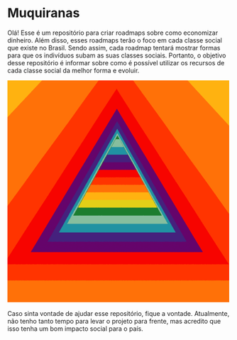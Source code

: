 # Muquiranas

Olá! Esse é um repositório para criar roadmaps sobre como economizar dinheiro. Além disso, esses roadmaps terão o foco em cada classe social que existe no Brasil. Sendo assim, cada roadmap tentará mostrar formas para que os indivíduos subam as suas classes sociais. Portanto, o objetivo desse repositório é informar sobre como é possível utilizar os recursos de cada classe social da melhor forma e evoluir.

![Triângulo representando as classes sociais](img/triangle.gif)

Caso sinta vontade de ajudar esse repositório, fique a vontade. Atualmente, não tenho tanto tempo para levar o projeto para frente, mas acredito que isso tenha um bom impacto social para o país.